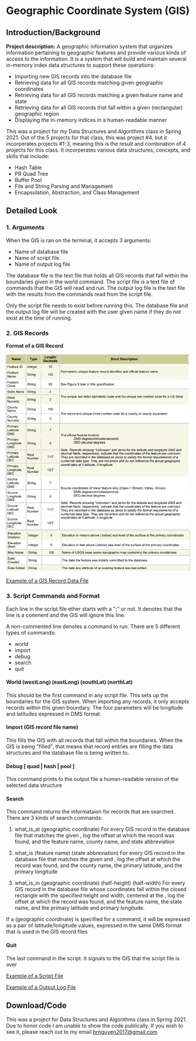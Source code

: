 # Geographic Coordinate System (GIS)


## Introduction/Background

**Project description:** A geographic information system that organizes information pertaining to geographic features and provide various kinds of access
to the information. It is a system that will build and maintain several in-memory index data structures to support these operations:

- Importing new GIS records into the database file
- Retrieving data for all GIS records matching given geographic coordinates
- Retrieving data for all GIS records matching a given feature name and state
- Retrieving data for all GIS records that fall within a given (rectangular) geographic region
- Displaying the in-memory indices in a human-readable manner


This was a project for my Data Structures and Algorithms class in Spring 2021. Out of the 5 projects for that class, this was project #4, but it incorperates projects #1-3, meaning this is the result and combination of 4 projects for this class. It incorperates various data structures, concepts, and skills that include:

- Hash Table
- PR Quad Tree
- Buffer Pool
- File and String Parsing and Management
- Encapsulation, Abstraction, and Class Management


## Detailed Look

### 1. Arguments

When the GIS is ran on the terminal, it accepts 3 arguments:

- Name of database file
- Name of script file
- Name of output log file

The database file is the text file that holds all GIS records that fall within the boundaries given in the world command.
The script file is a text file of commands that the GIS will read and run.
The output log file is the text file with the results from the commands read from the script file.

Only the script file needs to exist before running this. The database file and the output log file will be created with the user given name if they do not exist at the time of running.

### 2. GIS Records

**Format of a GIS Record**

<img src="images/Java/GIS/GIS_Record_Format.png"/>

[Example of a GIS Record Data File](/text_files/GIS/VA_MontereySmall.txt)

### 3. Script Commands and Format

Each line in the script file ether starts with a ";" or not. It denotes that the line is a comment and the GIS will ignore this line.

A non-commented line denotes a command to run. There are 5 different types of commands:

- world
- import
- debug
- search
- quit

#### **World (westLong) (eastLong) (southLat) (northLat)**

This should be the first command in any script file. This sets up the boundaries for the GIS system. When importing any records, it only accepts records within this given boundary. The four parameters will be longitude and latitudes expressed in DMS format.

#### **Import (GIS record file name)**

This fills the GIS with all records that fall within the boundaries. When the GIS is being "filled", that means that record entries are filling the data structures and the database file is being written to.

#### **Debug [ quad | hash | pool ]**

This command prints to the output file a human-readable version of the selected data structure

#### **Search**

This command returns the informataion for records that are searched. There are 3 kinds of search commands:


1. what_is_at (geographic coordinate)
For every GIS record in the database file that matches the given <geographic coordinate>, log the offset at
which the record was found, and the feature name, county name, and state abbreviation

2. what_is (feature name) (state abbreviation)
For every GIS record in the database file that matches the given <feature name> and <state
abbreviation>, log the offset at which the record was found, and the county name, the primary latitude, and the
primary longitude

3. what_is_in (geographic coordinate) (half-height) (half-width)
For every GIS record in the database file whose coordinates fall within the closed rectangle with the specified height
and width, centered at the <geographic coordinate>, log the offset at which the record was found, and the
feature name, the state name, and the primary latitude and primary longitude.

If a (geographic coordinate) is specified for a command, it will be expressed as a pair of latitude/longitude values,
expressed in the same DMS format that is used in the GIS record files


#### **Quit**

The last command in the script. It signals to the GIS that the script file is over

[Example of a Script File](/text_files/GIS/DemoScript05.txt)

[Example of a Output Log File](/text_files/GIS/DemoLog05.txt)



## Download/Code


This was a project for Data Structures and Algorithms class in Spring 2021. Due to honor code I am unable to show the code publically. If you wish to see it, please reach out to my email brnguyen2017@gmail.com
